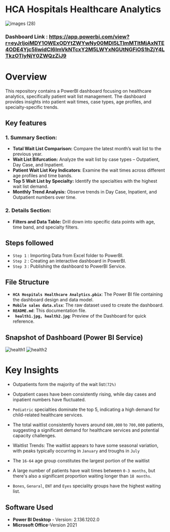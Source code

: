 # HCA Hospitals Healthcare Analytics
![images (28)](https://github.com/user-attachments/assets/25afea0a-39ca-4aa6-b616-adc773baecf3)


### Dashboard Link : https://app.powerbi.com/view?r=eyJrIjoiMDY1OWExODYtZWYwNy00MDI5LTlmMTItMjAxNTE4ODE4Yjc5IiwidCI6ImVkNTcxY2M5LWYxNGUtNGFiOS1hZjY4LTkzOTIyNjY0ZWQzZiJ9
# Overview
This repository contains a PowerBI dashboard focusing on healthcare analytics, specifically patient wait list management. The dashboard provides insights into patient wait times, case types, age profiles, and specialty-specific trends.

## Key features

### 1. Summary Section:

- **Total Wait List Comparison:** Compare the latest month’s wait list to the previous year.
- **Wait List Bifurcation:** Analyze the wait list by case types – Outpatient, Day Case, and Inpatient.
- **Patient Wait List Key Indicators**: Examine the wait times across different age profiles and time bands.
- **Top 5 Wait List by Specialty:** Identify the specialties with the highest wait list demand.
- **Monthly Trend Analysis:** Observe trends in Day Case, Inpatient, and Outpatient numbers over time.

### 2. Details Section:

- **Filters and Data Table:** Drill down into specific data points with age, time band, and specialty filters.




## Steps followed 

- `Step 1` : Importing Data from Excel folder to PowerBI.
- `Step 2` : Creating an interactive dashboard in PowerBI.
- `Step 3` : Publishing the dashboard to PowerBI Service.

## File Structure

- **`HCA Hospitals Healthcare Analytics.pbix`**: The Power BI file containing the dashboard design and data model.
- **`Mobile sales data.xlsx`**: The raw dataset used to create the dashboard.
- **`README.md`**: This documentation file.
- **` health1.jpg, health2.jpg`**: Preview of the Dashboard for quick reference.


## Snapshot of Dashboard (Power BI Service)
![health1](https://github.com/user-attachments/assets/4fe8b774-2de4-4b51-9379-a15cd59866e4)
![health2](https://github.com/user-attachments/assets/41fa7a23-8134-4a03-9d55-ca3602c4b447)
 


# Key Insights

-  Outpatients form the majority of the wait list`(72%)`
-  Outpatient cases have been consistently rising, while day cases and inpatient numbers have fluctuated.
-  `Pediatric` specialties dominate the top 5, indicating a high demand for child-related healthcare services.

-  The total waitlist consistently hovers around `600,000` to `700,000` patients, suggesting a significant demand for healthcare services and potential capacity challenges.
-  Waitlist Trends: The waitlist appears to have some seasonal variation, with peaks typically occurring in `January` and troughs in `July`
-  The `16-64` age group constitutes the largest portion of the waitlist
-  A large number of patients have wait times between `0-3 months`, but there's also a significant proportion waiting longer than `18 months`.

-  `Bones`, `Genaral`, `ENT` and `Eyes` speciality groups have the highest waiting list.


## Software Used

- **Power BI Desktop** - Version: 2.136.1202.0 
- **Microsoft Office**-Version 2021



